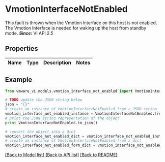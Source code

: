 # VmotionInterfaceNotEnabled

This fault is thrown when the Vmotion Interface on this host is not enabled.  The Vmotion Interface is needed for waking up the host from standby mode.  ***Since:*** VI API 2.5 

## Properties
Name | Type | Description | Notes
------------ | ------------- | ------------- | -------------

## Example

```python
from vmware_vi.models.vmotion_interface_not_enabled import VmotionInterfaceNotEnabled

# TODO update the JSON string below
json = "{}"
# create an instance of VmotionInterfaceNotEnabled from a JSON string
vmotion_interface_not_enabled_instance = VmotionInterfaceNotEnabled.from_json(json)
# print the JSON string representation of the object
print VmotionInterfaceNotEnabled.to_json()

# convert the object into a dict
vmotion_interface_not_enabled_dict = vmotion_interface_not_enabled_instance.to_dict()
# create an instance of VmotionInterfaceNotEnabled from a dict
vmotion_interface_not_enabled_form_dict = vmotion_interface_not_enabled.from_dict(vmotion_interface_not_enabled_dict)
```
[[Back to Model list]](../README.md#documentation-for-models) [[Back to API list]](../README.md#documentation-for-api-endpoints) [[Back to README]](../README.md)


